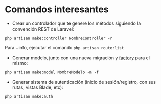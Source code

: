 # Comandos interesantes

- Crear un controlador que te genere los métodos siguiendo la convención REST de Laravel:

```
php artisan make:controller NombreController -r
```

Para +info, ejecutar el comando `php artisan route:list`

- Generar modelo, junto con una nueva migración y [factory](https://laravel.com/docs/5.7/seeding#using-model-factories) para el mismo:

```
php artisan make:model NombreModelo -m -f
```

- Generar sistema de autenticación (inicio de sesión/registro, con sus rutas, vistas Blade, etc):

```
php artisan make:auth
```